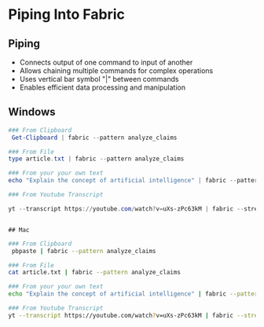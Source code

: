 
# Piping Into Fabric

## Piping

- Connects output of one command to input of another
- Allows chaining multiple commands for complex operations
- Uses vertical bar symbol "|" between commands
- Enables efficient data processing and manipulation

## Windows
```Powershell
### From Clipboard
 Get-Clipboard | fabric --pattern analyze_claims

### From File
type article.txt | fabric --pattern analyze_claims

### From your your own text
echo "Explain the concept of artificial intelligence" | fabric --pattern ai

### From Youtube Transcript

yt --transcript https://youtube.com/watch?v=uXs-zPc63kM | fabric --stream --pattern extract_wisdom
```
```

## Mac

```
```bash
### From Clipboard
 pbpaste | fabric --pattern analyze_claims

### From File
cat article.txt | fabric --pattern analyze_claims

### From your your own text
echo "Explain the concept of artificial intelligence" | fabric --pattern ai

### From Youtube Transcript
yt --transcript https://youtube.com/watch?v=uXs-zPc63kM | fabric --stream --pattern extract_wisdom
```
